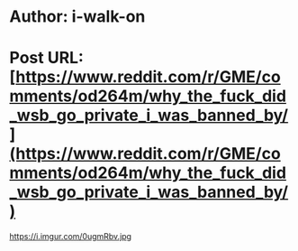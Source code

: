 # Author: i-walk-on
# Post URL: [https://www.reddit.com/r/GME/comments/od264m/why_the_fuck_did_wsb_go_private_i_was_banned_by/](https://www.reddit.com/r/GME/comments/od264m/why_the_fuck_did_wsb_go_private_i_was_banned_by/)


https://i.imgur.com/0ugmRbv.jpg